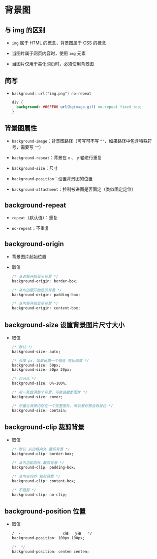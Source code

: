 # 背景图

## 与 img 的区别

- `img` 属于 HTML 的概念，背景图属于 CSS 的概念

- 当图片属于网页内容时，使用 `img` 元素

- 当图片仅用于美化网页时，必须使用背景图

## 简写

- `background: url("img.png") no-repeat`

    ```css
    div {
      background: #00FF00 url(bgimage.gif) no-repeat fixed top;
    }
    ```

## 背景图属性

- `background-image`：背景图路径（可写可不写 `""`，如果路径中包含特殊符号，需要写 `""`）

- `background-repeat`：背景在 `x` 、 `y` 轴进行重复

- `background-size`：尺寸

- `background-position`：设置背景图的位置

- `background-attachment`：控制被进图是否固定（类似固定定位）

## background-repeat

- `repeat`（默认值）：重复

- `no-repeat`：不重复

## background-origin

- 背景图片起始位置

- 取值

    ```css
    /* 从边框开始显示背景 */
    background-origin: border-box;

    /* 从内边距开始显示背景 */
    background-origin: padding-box;

    /* 从内容开始显示背景 */
    background-origin: content-box;
    ```

## background-size 设置背景图片尺寸大小

- 取值

    ```css
    /* 默认 */
    background-size: auto;

    /* 长度 px，如果设置一个值会 等比缩放 */
    background-size: 50px;
    background-size: 50px 20px;

    /* 百分比 */
    background-size: 0%~100%;

    /* 用一张盘满整个背景，可能会截断图片 */
    background-size: cover;

    /* 尽量让背景内存在一个完整图片，所以看你那会有留白 */
    background-size: contain;
    ```

## background-clip 裁剪背景

- 取值

    ```css
    /* 默认 从边框向外 裁剪背景 */
    background-clip: border-box;

    /* 从内边距向外 裁剪背景 */
    background-clip: padding-box;

    /* 从内容向外 裁剪背景 */
    background-clip: content-box;

    /* 不裁剪 */
    background-clip: no-clip;
    ```

## background-position 位置

- 取值

    ```css
    /  -                   x轴   y轴   */
    background-position: 100px 100px;

    /*  */
    background-position: centen centen;
    ```
